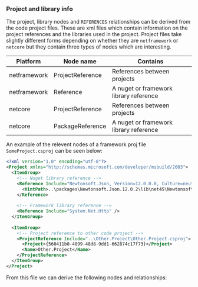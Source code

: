 
### Project and library info

The project, library nodes and `REFERENCES` relationships can be derived from the code project files. These are xml files which contain information on the project references and the libraries used in the project. Project files take slightly different forms depending on whether they are `netframework` or `netcore` but they contain three types of nodes which are interesting. 

  Platform      |   Node name        |   Contains
  --------      |   ---------        |   --------
  netframework  |  ProjectReference  |  References between projects
  netframework  |  Reference         |  A nuget or framework library reference
  netcore       |  ProjectReference  |  References between projects
  netcore       |  PackageReference  |  A nuget or framework library reference
  
An example of the relevent nodes of a framework proj file `SomeProject.csproj` can be seen below:

``` xml
<?xml version="1.0" encoding="utf-8"?>
<Project xmlns="http://schemas.microsoft.com/developer/msbuild/2003">
  <ItemGroup>
    <!-- Nuget library reference -->
    <Reference Include="Newtonsoft.Json, Version=12.0.0.0, Culture=neutral, PublicKeyToken=30ad4fe6b2a6aeed, processorArchitecture=MSIL">
      <HintPath>..\packages\Newtonsoft.Json.12.0.2\lib\net45\Newtonsoft.Json.dll</HintPath>
    </Reference>
    
    <!-- Framework library reference -->
    <Reference Include="System.Net.Http" />
  </ItemGroup>
  
  <ItemGroup>
    <!-- Project reference to other code project -->
    <ProjectReference Include="..\Other.Project\Other.Project.csproj">
      <Project>{560411b0-4899-48d8-9dd1-662874c17f73}</Project>
      <Name>Other.Project</Name>
    </ProjectReference>
  </ItemGroup>
</Project>
```

From this file we can derive the following nodes and relationships:
